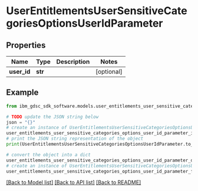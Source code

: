 # UserEntitlementsUserSensitiveCategoriesOptionsUserIdParameter


## Properties

Name | Type | Description | Notes
------------ | ------------- | ------------- | -------------
**user_id** | **str** |  | [optional] 

## Example

```python
from ibm_gdsc_sdk_software.models.user_entitlements_user_sensitive_categories_options_user_id_parameter import UserEntitlementsUserSensitiveCategoriesOptionsUserIdParameter

# TODO update the JSON string below
json = "{}"
# create an instance of UserEntitlementsUserSensitiveCategoriesOptionsUserIdParameter from a JSON string
user_entitlements_user_sensitive_categories_options_user_id_parameter_instance = UserEntitlementsUserSensitiveCategoriesOptionsUserIdParameter.from_json(json)
# print the JSON string representation of the object
print(UserEntitlementsUserSensitiveCategoriesOptionsUserIdParameter.to_json())

# convert the object into a dict
user_entitlements_user_sensitive_categories_options_user_id_parameter_dict = user_entitlements_user_sensitive_categories_options_user_id_parameter_instance.to_dict()
# create an instance of UserEntitlementsUserSensitiveCategoriesOptionsUserIdParameter from a dict
user_entitlements_user_sensitive_categories_options_user_id_parameter_from_dict = UserEntitlementsUserSensitiveCategoriesOptionsUserIdParameter.from_dict(user_entitlements_user_sensitive_categories_options_user_id_parameter_dict)
```
[[Back to Model list]](../README.md#documentation-for-models) [[Back to API list]](../README.md#documentation-for-api-endpoints) [[Back to README]](../README.md)


